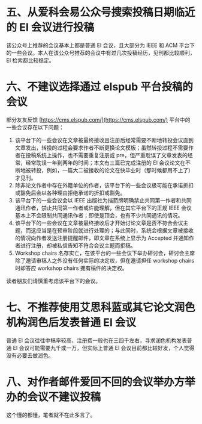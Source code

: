 # 五、从爱科会易公众号搜索投稿日期临近的 EI 会议进行投稿

该公众号上推荐的会议基本上都是普通 EI 会议，且大部分为 IEEE 和 ACM 平台下的一些会议。本人在该公众号推荐的会议中有过几次投稿经历，见刊都比较顺利，EI 检索都比较稳定。

# 六、不建议选择通过 elspub 平台投稿的会议

部分友友反馈 [https://cms.elspub.com/](https://cms.elspub.com/) 平台中的一些会议存在以下问题：

1) 该平台下的一些会议在文章被最终接收且注册后经常需要不断地转投会议直到文章发出，转投的过程会要求作者不断更换论文模板；虽然转投过程不需要作者在投稿系统上操作，也不需要重复注册或 pre，但严重耽误了文章发表的经常，经常耽误一年到两年的时间；本文有三篇已完成注册的 EI 会议论文在不断地被转投，例如，一篇大二被接收的论文在快毕业时（那时候都用不上了）才见刊。
2) 除非论文作者中存在外籍单位的作者，该平台下的一些会议极可能在承诺折扣或豁免后会以各种理由拒绝承诺的折扣或豁免。
3) 该平台下的一些会议会以 IEEE 出版社为挡箭牌明确禁止共同第一作者和共同通讯作者，禁止共同第一作者或许能理解，但在其它平台下的正规 IEEE 会议基本上不会限制共同通讯作者；即使是顶会，也有不少共同通讯的情况。
4) 该平台下的一些会议在文章被最终接收后才开始讨论文章是否不符合会议主题，而这应当是在预审阶段就进行处理的；与此同时，系统会根据文章被接收的情况向作者发送注册提醒邮件，即文章在系统上显示为 Accepted 并通知作者进行注册，却被私信告知不符合会议主题而拒稿。
5) Workshop chairs 名存实亡，在该平台的一些会议下举办研讨会，研讨会主席除了邀请审稿人之外没有任何实际的决定权，但在邀请担任 workshop chairs 时却答应 workshop chairs 拥有稿件的决定权。

读者朋友们请慎重考虑该平台下的会议。

# 七、不推荐使用艾思科蓝或其它论文润色机构润色后发表普通 EI 会议

普通 EI 会议往往中稿率较高，注册费一般也在三四千左右，寻求润色机构发表普通 EI 会议可能需要九千或一万，但实际上普通 EI 会议目前都比较好发，个人觉得没有必要去做润色。

# 八、对作者邮件爱回不回的会议举办方举办的会议不建议投稿

这个懂的都懂，笔者就不在此多言了。
